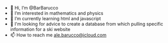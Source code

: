 - 👋 Hi, I’m @BarBarucco
- 👀 I’m interested in mathematics and physics
- 🌱 I’m currently learning html and javascript
- 💞️ I'm looking for advice to create a database from which pulling specific information for a ski website
- 📫 How to reach me ale.barucco@icloud.com
